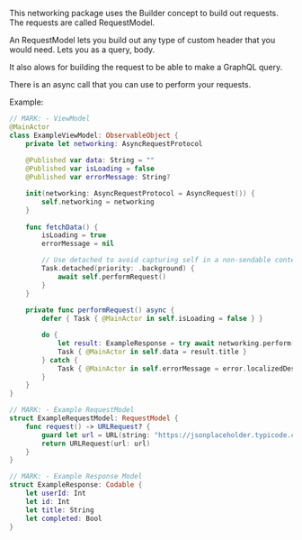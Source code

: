 This networking package uses the Builder concept to build out requests.  The requests are called RequestModel.

An RequestModel lets you build out any type of custom header that you would need. Lets you as a query, body.

It also alows for building the request to be able to make a GraphQL query.

There is an async call that you can use to perform your requests.

Example:

```Swift
// MARK: - ViewModel
@MainActor
class ExampleViewModel: ObservableObject {
    private let networking: AsyncRequestProtocol
    
    @Published var data: String = ""
    @Published var isLoading = false
    @Published var errorMessage: String?

    init(networking: AsyncRequestProtocol = AsyncRequest()) {
        self.networking = networking
    }
    
    func fetchData() {
        isLoading = true
        errorMessage = nil

        // Use detached to avoid capturing self in a non-sendable context
        Task.detached(priority: .background) {
            await self.performRequest()
        }
    }
    
    private func performRequest() async {
        defer { Task { @MainActor in self.isLoading = false } }

        do {
            let result: ExampleResponse = try await networking.perform(request: ExampleRequestModel(), decodeTo: ExampleResponse.self)
            Task { @MainActor in self.data = result.title }
        } catch {
            Task { @MainActor in self.errorMessage = error.localizedDescription }
        }
    }
}

// MARK: - Example RequestModel
struct ExampleRequestModel: RequestModel {
    func request() -> URLRequest? {
        guard let url = URL(string: "https://jsonplaceholder.typicode.com/todos/1") else { return nil }
        return URLRequest(url: url)
    }
}

// MARK: - Example Response Model
struct ExampleResponse: Codable {
    let userId: Int
    let id: Int
    let title: String
    let completed: Bool
}
```

